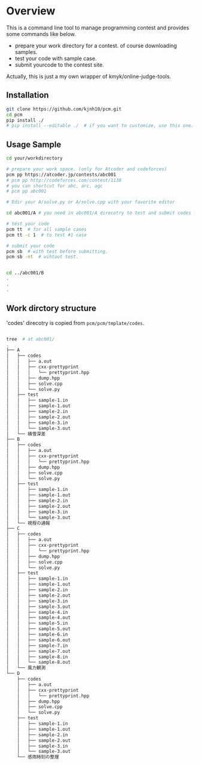 # Overview

This is a command line tool to manage programming contest and provides some commands like below.

* prepare your work directory for a contest. of course downloading samples.
* test your code with sample case.
* submit yourcode to the contest site.

Actually, this is just a my own wrapper of kmyk/online-judge-tools.

## Installation

```bash
git clone https://github.com/kjnh10/pcm.git
cd pcm
pip install ./
# pip install --editable ./  # if you want to customize, use this one.
```

## Usage Sample

```bash
cd your/workdirectory

# prepare your work space. (only for Atcoder and codeforces)
pcm pp https://atcoder.jp/contests/abc001
# pcm pp http://codeforces.com/contest/1138
# you can shortcut for abc, arc, agc 
# pcm pp abc001

# Edir your A/solve.py or A/solve.cpp with your favorite editor

cd abc001/A # you need in abc001/A direcotry to test and submit codes for problem A.

# test your code
pcm tt  # for all sample cases
pcm tt -c 1  # to test #1 case

# submit your code
pcm sb  # with test before submitting.
pcm sb -nt  # wihtout test.


cd ../abc001/B
.
.
.

```

## Work dirctory structure
'codes' direcotry is copied from `pcm/pcm/tmplate/codes`.

``` bash

tree  # at abc001/
.
├── A
│   ├── codes
│   │   ├── a.out
│   │   ├── cxx-prettyprint
│   │   │   └── prettyprint.hpp
│   │   ├── dump.hpp
│   │   ├── solve.cpp
│   │   └── solve.py
│   ├── test
│   │   ├── sample-1.in
│   │   ├── sample-1.out
│   │   ├── sample-2.in
│   │   ├── sample-2.out
│   │   ├── sample-3.in
│   │   └── sample-3.out
│   └── 積雪深差
├── B
│   ├── codes
│   │   ├── a.out
│   │   ├── cxx-prettyprint
│   │   │   └── prettyprint.hpp
│   │   ├── dump.hpp
│   │   ├── solve.cpp
│   │   └── solve.py
│   ├── test
│   │   ├── sample-1.in
│   │   ├── sample-1.out
│   │   ├── sample-2.in
│   │   ├── sample-2.out
│   │   ├── sample-3.in
│   │   └── sample-3.out
│   └── 視程の通報
├── C
│   ├── codes
│   │   ├── a.out
│   │   ├── cxx-prettyprint
│   │   │   └── prettyprint.hpp
│   │   ├── dump.hpp
│   │   ├── solve.cpp
│   │   └── solve.py
│   ├── test
│   │   ├── sample-1.in
│   │   ├── sample-1.out
│   │   ├── sample-2.in
│   │   ├── sample-2.out
│   │   ├── sample-3.in
│   │   ├── sample-3.out
│   │   ├── sample-4.in
│   │   ├── sample-4.out
│   │   ├── sample-5.in
│   │   ├── sample-5.out
│   │   ├── sample-6.in
│   │   ├── sample-6.out
│   │   ├── sample-7.in
│   │   ├── sample-7.out
│   │   ├── sample-8.in
│   │   └── sample-8.out
│   └── 風力観測
└── D
    ├── codes
    │   ├── a.out
    │   ├── cxx-prettyprint
    │   │   └── prettyprint.hpp
    │   ├── dump.hpp
    │   ├── solve.cpp
    │   └── solve.py
    ├── test
    │   ├── sample-1.in
    │   ├── sample-1.out
    │   ├── sample-2.in
    │   ├── sample-2.out
    │   ├── sample-3.in
    │   └── sample-3.out
    └── 感雨時刻の整理
```